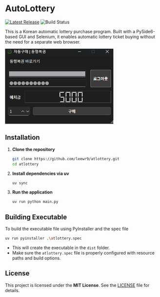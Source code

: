 # AutoLottery
[![Latest Release](https://img.shields.io/github/v/release/leewr9/atlottery)](https://github.com/leewr9/atlottery/releases)
![Build Status](https://github.com/leewr9/atlottery/actions/workflows/build.yml/badge.svg)

This is a Korean automatic lottery purchase program. Built with a PySide6-based GUI and Selenium, it enables automatic lottery ticket buying without the need for a separate web browser.

![](resources/main.png)

## Installation
1. **Clone the repository**
    ```bash
    git clone https://github.com/leewr9/atlottery.git
    cd atlottery
    ```

2. **Install dependencies via uv**
    ```bash
    uv sync
    ```

3. **Run the application**
    ```bash
    uv run python main.py
    ```

## Building Executable
To build the executable file using PyInstaller and the spec file

```bash
uv run pyinstaller .\atlottery.spec
```
- This will create the executable in the `dist` folder.
- Make sure the `atlottery.spec` file is properly configured with resource paths and build options.

## License  
This project is licensed under the **MIT License**. See the [LICENSE](LICENSE) file for details.  
